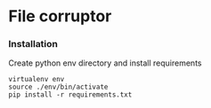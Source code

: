 # File corruptor

### Installation

Create python env directory and install requirements
```
virtualenv env
source ./env/bin/activate
pip install -r requirements.txt
```
